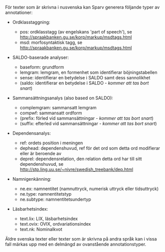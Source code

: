 
För texter som är skrivna i nusvenska kan Sparv generera följande typer av annotationer:

* Ordklasstaggning:
  * pos: ordklasstagg (av engelskans 'part of speech'), se http://spraakbanken.gu.se/korp/markup/msdtags.html
  * msd: morfosyntaktisk tagg, se http://spraakbanken.gu.se/korp/markup/msdtags.html

* SALDO-baserade analyser:
  * baseform: grundform
  * lemgram: lemgram, en formenhet som identifierar böjningstabellen
  * sense: identifierar en betydelse i SALDO samt dess sannolikhet
  * (saldo: identifierar en betydelse i SALDO - *kommer att tas bort snart*)

* Sammansättningsanalys (also based on SALDO):
  * complemgram: sammansatt lemgram
  * compwf: sammansatt ordform
  * (prefix: förled vid sammansättningar - *kommer att tas bort snart*)
  * (suffix: efterled vid sammansättningar - *kommer att tas bort snart*)

* Dependensanalys:
  * ref: ordets position i meningen
  * dephead: dependenshuvud, ref för det ord som detta ord modifierar eller är beroende av
  * deprel: dependensrelation, den relation detta ord har till sitt dependenshuvud, se http://stp.ling.uu.se/~nivre/swedish_treebank/dep.html

* Namnigenkänning:
  * ne.ex: namnentitet (namnuttryck, numerisk uttryck eller tidsuttryck)
  * ne.type: namnentitetstyp
  * ne.subtype: namnentitetsundertyp

* Läsbarhetsindex:
  * text.lix: LIX, läsbarhetsindex
  * text.ovix: OVIX, ordvariationsindex
  * text.nk: Nominalkvot


Äldre svenska texter eller texter som är skrivna på andra språk kan i vissa fall
märkas upp med en delmängd av ovanstående annotationstyper.
